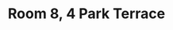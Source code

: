 ---
basin: 'No'
cudn: true
floor: Attic
grade: 4
images: []
living_room: 'No'
location: Park Terrace
name: '8'
network: Wireless Only
title: Room 8, 4 Park Terrace
---